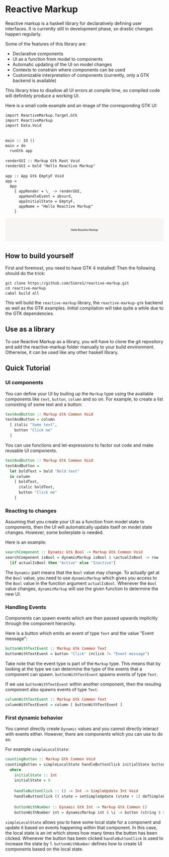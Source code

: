 # Reactive Markup

Reactive markup is a haskell library for declaratively defining user interfaces. It is currently still in development phase, so drastic changes happen regularly. 

Some of the features of this library are:
  - Declarative components
  - UI as a function from model to components
  - Automatic updating of the UI on model changes
  - Contexts to constrain where components can be used
  - Customizable interpretation of components (currently, only a GTK backend is available)

This library tries to disallow all UI errors at compile time, so compiled code will definitely produce a working UI.  


Here is a small code example and an image of the corresponding GTK UI:
```
import ReactiveMarkup.Target.Gtk
import ReactiveMarkup
import Data.Void


main :: IO ()
main = do
  runGtk app

renderGUI :: Markup Gtk Root Void
renderGUI = bold "Hello Reactive Markup"

app :: App Gtk EmptyF Void
app =
  App
    { appRender = \_ -> renderGUI,
      appHandleEvent = absurd,
      appInitialState = EmptyF,
      appName = "Hello Reactive Markup"
    }
```

![Gtk Hello Reactive-Markup example](hello.png)

## How to build yourself

First and foremost, you need to have GTK 4 installed! Then the following should do the trick:
```
git clone https://github.com/Simre1/reactive-markup.git
cd reactive-markup
cabal build all
```

This will build the `reactive-markup` library, the `reactive-markup-gtk` backend as well as the GTK examples. *Initial* compilation will take quite a while due to the GTK dependencies.

## Use as a library

To use Reactive Markup as a library, you will have to clone the git repository and add the reactive-markup folder manually to your build environment. Otherwise, it can be used like any other haskell library.

## Quick Tutorial

### UI components

You can define your UI by builing up the `Markup` type using the available components like `text`, `button`, `column` and so on. For example, to create a list consisting of some text and a button:
```haskell
textAndButton :: Markup Gtk Common Void
textAndButton = column 
  [ italic "Some text",
    button "Click me"
  ]
```

You can use functions and let-expressions to factor out code and make reusable UI components.
```haskell
textAndButton :: Markup Gtk Common Void
textAndButton = 
  let boldText = bold "Bold text"
  in column 
    [ boldText,
      italic boldText,
      button "Click me"
    ]
```

### Reacting to changes

Assuming that you create your UI as a function from model state to components, then the UI will automatically update itself on model state changes. However, some boilerplate is needed.

Here is an example:
```haskell
searchComponent :: Dynamic Gtk Bool -> Markup Gtk Common Void
searchComponent isBool = dynamicMarkup isBool $ \actualIsBool -> row 
  [if actualIsBool then "Active" else "Inactive"]
```

The `Dynamic` part means that the `Bool` value may change. To actually get at the `Bool` value, you need to use `dynamicMarkup` which gives you access to the `Bool` value in the function argument `actualIsBool`. Whenever the `Bool` value changes, `dynamicMarkup` will use the given function to determine the new UI.

### Handling Events

Components can spawn events which are then passed upwards implicitly through the component hierarchy.

Here is a button which emits an event of type `Text` and the value "Event message":
```haskell
buttonWithTextEvent :: Markup Gtk Common Text
buttonWithTextEvent = button "Click" (#click ?= "Event message")
```

Take note that the event type is part of the `Markup` type. This means that by looking at the type we can determine the type of the events that a component can spawn. `buttonWithTextEvent` spawns events of type `Text`.  

If we use `buttonWithTextEvent` within another component, then the resuling component also spawns events of type `Text`.

```haskell
columnWithTextEvent :: Markup Gtk Common Text
columnWithTextEvent = column [ buttonWithTextEvent ]
```

### First dynamic behavior

You cannot directly create `Dynamic` values and you cannot directly interact with events either. However, there are components which you can use to do so.

For example `simpleLocalState`:

```haskell
countingButton :: Markup Gtk Common Void
countingButton = simpleLocalState handleButtonClick initialState buttonWithNumber
  where
    initialState :: Int
    initialState = 0

    handleButtonClick :: () -> Int -> SimpleUpdate Int Void
    handleButtonClick () state = setSimpleUpdate (state + 1) defSimpleUpdate
    
    buttonWithNumber :: Dynamic Gtk Int -> Markup Gtk Common ()
    buttonWithNumber int = dynamicMarkup int $ \i -> button (string $ show i) (#click ?~ ())
```

`simpleLocalState` allows you to have some local state for a component and update it based on events happening within that component. In this case, the local state is an int which stores how many times the button has been clicked. Whenever the button has been clicked `handleButtonClick` is used to increase the state by 1. `buttonWithNumber` defines how to create UI components based on the local state.


